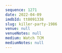 ```yaml
---
sequence: 1271
date: 2022-04-09
imdbId: tt0091338
slug: killer-party-1986
venue: null
venueNotes: null
medium: Watch TCM
mediumNotes: null
---
```

